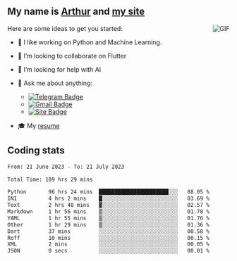
## My name is [Arthur](https://www.linkedin.com/in/arthur-novais-201420/) and [my site](https://arthurcn96.github.io/)

<!--
**Arthurcn96/Arthurcn96** is a ✨ _special_ ✨ repository because its `README.md` (this file) appears on your GitHub profile.
-->
<img align="right"  max-width="440" max-height="240" alt="GIF" src="https://raw.githubusercontent.com/Arthurcn96/Arthurcn96/master/helloThere.gif" />

Here are some ideas to get you started:

- 🤖 I like working on Python and Machine Learning.
- 👯 I’m looking to collaborate on Flutter
- 🤔 I’m looking for help with AI
- 💬 Ask me about anything:
    - [![Telegram Badge](https://img.shields.io/badge/-@Arthurcn9-0088cc?style=for-the-badge&logo=Telegram&logoColor=white)](https://t.me/Arthurcn9)
    - [![Gmail Badge](https://img.shields.io/badge/-@Arthurcn9-red?style=for-the-badge&logo=Gmail&logoColor=white)](mailto:Arthurcn96@gmail.com)
    - [![Site Badge](https://img.shields.io/badge/arthurcn96.github.io-informational?style=for-the-badge&logo=internetexplorer)](https://arthurcn96.github.io/)

- 🎓 My [resume](https://github.com/Arthurcn96/resume/blob/master/Resume_PT-BR.pdf)


## Coding stats
<!--START_SECTION:waka-->

```txt
From: 21 June 2023 - To: 21 July 2023

Total Time: 109 hrs 29 mins

Python       96 hrs 24 mins  ██████████████████████░░░   88.05 %
INI          4 hrs 2 mins    █░░░░░░░░░░░░░░░░░░░░░░░░   03.69 %
Text         2 hrs 48 mins   ▓░░░░░░░░░░░░░░░░░░░░░░░░   02.57 %
Markdown     1 hr 56 mins    ▒░░░░░░░░░░░░░░░░░░░░░░░░   01.78 %
YAML         1 hr 55 mins    ▒░░░░░░░░░░░░░░░░░░░░░░░░   01.76 %
Other        1 hr 29 mins    ▒░░░░░░░░░░░░░░░░░░░░░░░░   01.36 %
Dart         37 mins         ░░░░░░░░░░░░░░░░░░░░░░░░░   00.58 %
Roff         10 mins         ░░░░░░░░░░░░░░░░░░░░░░░░░   00.15 %
XML          2 mins          ░░░░░░░░░░░░░░░░░░░░░░░░░   00.05 %
JSON         0 secs          ░░░░░░░░░░░░░░░░░░░░░░░░░   00.01 %
```

<!--END_SECTION:waka-->

